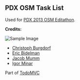 PDX OSM Task List
---
Used for [PDX 2013 OSM Editathon](http://pdxmele.com/editathon/).

**Credits:**

![Sample Image](/components/todomvc-common/sample.png)

- [Christoph Burgdorf](http://twitter.com/cburgdorf)
- [Eric Bidelman](http://ericbidelman.com)
- [Jacob Mumm](http://jacobmumm.com)
- [Igor Minar](http://igorminar.com)
 
 Part of [TodoMVC](http://todomvc.com)